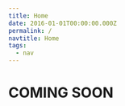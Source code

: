 ```yaml
---
title: Home
date: 2016-01-01T00:00:00.000Z
permalink: /
navtitle: Home
tags:
  - nav
---
```

# COMING SOON
